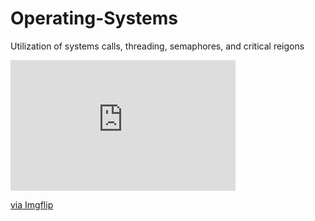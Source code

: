 # Operating-Systems
Utilization of systems calls, threading, semaphores, and critical reigons
<div style="width:360px;max-width:100%;"><div style="height:0;padding-bottom:58.06%;position:relative;"><iframe width="360" height="209" style="position:absolute;top:0;left:0;width:100%;height:100%;" frameBorder="0" src="https://imgflip.com/embed/82tcwd"></iframe></div><p><a href="https://imgflip.com/gif/82tcwd">via Imgflip</a></p></div>
